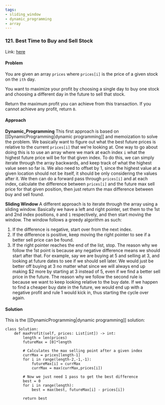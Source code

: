 ```yaml
---
tags:
- sliding_window
- dynamic_programming
- array
---
```


### 121. Best Time to Buy and Sell Stock

Link: [here](https://leetcode.com/problems/best-time-to-buy-and-sell-stock/description/)

#### Problem
You are given an array `prices` where `prices[i]` is the price of a given stock on the `ith` day.

You want to maximize your profit by choosing a single day to buy one stock and choosing a different day in the future to sell that stock.

Return the maximum profit you can achieve from this transaction. If you cannot achieve any profit, return `0`.

#### Approach
**Dynamic_Programming**
This first approach is based on [[DynamicProgramming|dynamic programming]] and memoization to solve the problem. We basically want to figure out what the best future prices is relative to the current `prices[i]` that we're looking at. 
One way to go about doing this is to use an array where we mark at each index `i` what the highest future price will be for that given index. To do this, we can simply iterate through the array backwards, and keep track of what the highest value seen so far is. We also need to offset by 1, since the highest value at a given location should not be itself, it should be only considering the values after it.
We then can do a forward pass through `prices[i]` and at each index, calculate the difference between `prices[i]` and the future max sell price for that given position, then just return the max difference between buy and sell found.

**Sliding Window**
A different approach is to iterate through the array using a sliding window. Basically we have a left and right pointer, set them to the 1st and 2nd index positions, `0` and `1` respectively, and then start moving the window. 
The window follows a greedy algorithm as such:
1. If the difference is negative, start over from the next index.
2. If the difference is positive, keep moving the right pointer to see if a better sell price can be found.
3. If the right pointer reaches the end of the list, stop.
The reason why we follow the 1st point is because any negative difference means we should start after that. For example, say we are buying at 5 and selling at 3, and looking at future dates to see if we should sell later. We would just be better off buying at 3 no matter what since we will always end up making $2 more by starting at 3 instead of 5, even if we find a better sell price in the future.
The reason why we follow the second rule is because we want to keep looking relative to the buy date. If we happen to find a cheaper buy date in the future, we would end up with a negative profit and rule 1 would kick in, thus starting the cycle over again.

#### Solution
This is the [[DynamicProgramming|dynamic programming]] solution:
```
class Solution:
    def maxProfit(self, prices: List[int]) -> int:
        length = len(prices)
        futureMax = [0]*length

        # Calculates the max selling point after a given index
        currMax = prices[length-1]
        for i in range(length-2,-1,-1):
            futureMax[i] = currMax
            currMax = max(currMax,prices[i])
        
        # Now we just need 1 pass to get the best difference
        best = 0
        for i in range(length):
            best = max(best, futureMax[i] - prices[i])
        
        return best
```

